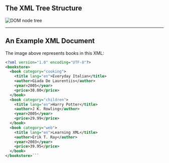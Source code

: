 
The XML Tree Structure
----------------------

![DOM node tree](https://www.w3schools.com/xml/nodetree.gif)

* * * * *

An Example XML Document
-----------------------

The image above represents books in this XML:
```XML
<?xml version="1.0" encoding="UTF-8"?>
<bookstore>
  <book category="cooking">
    <title lang="en">Everyday Italian</title>
    <author>Giada De Laurentiis</author>
    <year>2005</year>
    <price>30.00</price>
  </book>
  <book category="children">
    <title lang="en">Harry Potter</title>
    <author>J K. Rowling</author>
    <year>2005</year>
    <price>29.99</price>
  </book>
  <book category="web">
    <title lang="en">Learning XML</title>
    <author>Erik T. Ray</author>
    <year>2003</year>
    <price>39.95</price>
  </book>
</bookstore>```

```
